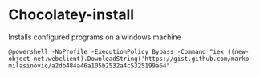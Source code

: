 # Chocolatey-install
Installs configured programs on a windows machine
```console
@powershell -NoProfile -ExecutionPolicy Bypass -Command "iex ((new-object net.webclient).DownloadString('https://gist.github.com/marko-milasinovic/a2db484a46a105b2532a4c5325199a64"
```
